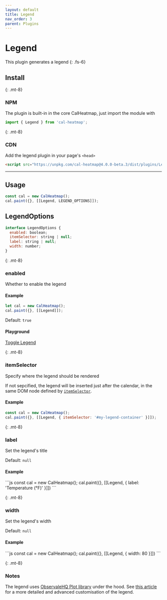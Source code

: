 ```yaml
---
layout: default
title: Legend
nav_order: 3
parent: Plugins
---
```


# Legend

This plugin generates a legend
{: .fs-6}

## Install

{: .mt-8}

### NPM

The plugin is built-in in the core CalHeatmap, just import the module with

```js
import { Legend } from 'cal-heatmap';
```

{: .mt-8}

### CDN

Add the legend plugin in your page's `<head>`

```html
<script src="https://unpkg.com/cal-heatmap@4.0.0-beta.3/dist/plugins/Legend.min.js"></script>
```

<hr />

## Usage

```js
const cal = new CalHeatmap();
cal.paint({}, [[Legend, LEGEND_OPTIONS]]);
```

## LegendOptions

```js
interface LegendOptions {
  enabled: boolean;
  itemSelector: string | null;
  label: string | null;
  width: number;
}
```

{: .mt-8}

### enabled

Whether to enable the legend

#### Example

```js
let cal = new CalHeatmap();
cal.paint({}, [[Legend]]);
```

Default: `true`

#### Playground

<div class="code-example">
  <div id="legend-example-2"></div>
  <script>
      let status = true;
     const cal = new CalHeatmap();
     cal.paint({ range: 2, itemSelector: '#legend-example-2' }, [[Legend, { enabled: status }]]);
  </script>
</div>
<div class="highlighter-rouge p-3">
  <div class="fs-3">
    <a href="#" class="btn btn-blue" onClick="status = !status; cal.paint({}, [[Legend, { enabled: status } ]]); return false;">Toggle Legend</a>
  </div>
</div>

{: .mt-8}

### itemSelector

Specify where the legend should be rendered

If not sepcified, the legend will be inserted just after the calendar, in the same DOM node defined by [`itemSelector`](/options/itemSelector).

#### Example

```js
const cal = new CalHeatmap();
cal.paint({}, [[Legend, { itemSelector: '#my-legend-container' }]]);
```

{: .mt-8}

### label

Set the legend's title

Default: `null`

#### Example

<div class="code-example">
  <div id="legend-example-3"></div>
  <script>
     const cal3 = new CalHeatmap();
     cal3.paint({ range: 2, itemSelector: '#legend-example-3' }, [[Legend, { label: 'Temperature (°F)' }]]);
  </script>
</div>
```js
const cal = new CalHeatmap();
cal.paint({}, [[Legend, { label: 'Temperature (°F)' }]])
```

{: .mt-8}

### width

Set the legend's width

Default: `null`

#### Example

<div class="code-example">
  <div id="legend-example-4"></div>
  <script>
     const cal4 = new CalHeatmap();
     cal4.paint({ range: 2, itemSelector: '#legend-example-4' }, [[Legend, { width: 80 }]]);
  </script>
</div>
```js
const cal = new CalHeatmap();
cal.paint({}, [[Legend, { width: 80 }]])
```

{: .mt-8}

### Notes

The legend uses [ObservaleHQ Plot library](https://github.com/observablehq/plot) under the hood.
See [this article](https://observablehq.com/@d3/color-legend) for a more detailed and advanced customisation of the legend.
